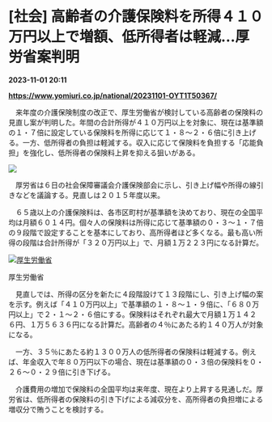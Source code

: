 # [社会] 高齢者の介護保険料を所得４１０万円以上で増額、低所得者は軽減…厚労省案判明

**2023-11-01 20:11**

**https://www.yomiuri.co.jp/national/20231101-OYT1T50367/**

　来年度の介護保険制度の改正で、厚生労働省が検討している高齢者の保険料の見直し案が判明した。年間の合計所得が４１０万円以上を対象に、現在は基準額の１・７倍に設定している保険料を所得に応じて１・８～２・６倍に引き上げる。一方、低所得者の負担は軽減する。収入に応じて保険料を負担する「応能負担」を強化し、低所得者の保険料上昇を抑える狙いがある。

[![](https://www.yomiuri.co.jp/media/2023/11/20231101-OYT1I50213-1.jpg)](https://www.yomiuri.co.jp/pluralphoto/20231101-OYT1I50213/)

　厚労省は６日の社会保障審議会介護保険部会に示し、引き上げ幅や所得の線引きなどを議論する。見直しは２０１５年度以来。

　６５歳以上の介護保険料は、各市区町村が基準額を決めており、現在の全国平均は月額６０１４円。個々人の保険料は所得に応じて基準額の０・３～１・７倍の９段階で設定することを基本にしており、高所得者ほど多くなる。最も高い所得の段階は合計所得が「３２０万円以上」で、月額１万２２３円になる計算だ。

[![厚生労働省](https://www.yomiuri.co.jp/media/2023/11/20231101-OYT1I50215-1.jpg)](https://www.yomiuri.co.jp/pluralphoto/20231101-OYT1I50215/)

厚生労働省

　見直しでは、所得の区分を新たに４段階設けて１３段階にし、引き上げ幅の案を示す。例えば「４１０万円以上」で基準額の１・８～１・９倍に、「６８０万円以上」で２・１～２・６倍にする。保険料はそれぞれ最大で月額１万１４２６円、１万５６３６円になる計算だ。高齢者の４％にあたる約１４０万人が対象になる。

　一方、３５％にあたる約１３００万人の低所得者の保険料は軽減する。例えば、年金収入で年８０万円以下の場合、現在は基準額の０・３倍の保険料を０・２６～０・２９倍に引き下げる。

　介護費用の増加で保険料の全国平均は来年度、現在より上昇する見通しだ。厚労省は、低所得者の保険料の引き下げによる減収分を、高所得者の負担増による増収分で賄うことを検討する。